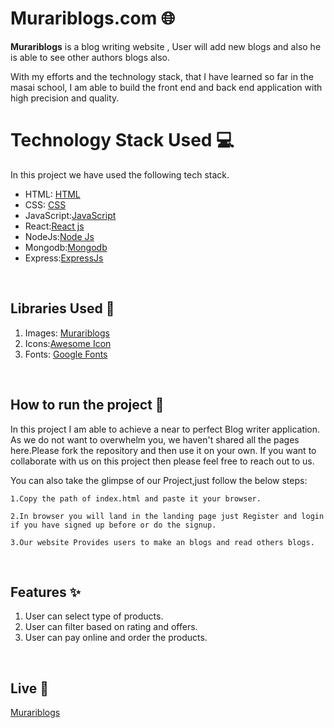 # Murariblogs.com 🌐

**Murariblogs** is a blog writing website , User will add new blogs and also he is able to see other authors blogs also.

With my efforts and the technology stack, that I have learned so far in the masai school, I am able to build the front end and back end application with high
precision and quality.

# Technology Stack Used 💻

In this project we have used the following tech stack.

- HTML: [HTML](https://developer.mozilla.org/en-US/docs/Web/HTML)
- CSS: [CSS](https://developer.mozilla.org/en-US/docs/Web/CSS)
- JavaScript:[JavaScript](https://developer.mozilla.org/en-US/docs/Web/JavaScript)
- React:[React js](https://reactjs.org/)
- NodeJs:[Node Js](https://nodejs.org/api/all.html)
- Mongodb:[Mongodb](https://www.mongodb.com/document-databases)
- Express:[ExpressJs](https://expressjs.com/en/starter/installing.html)

<br>

## Libraries Used 🌟

1. Images: [Murariblogs](https://murariblogs.vercel.app/)
2. Icons:[Awesome Icon](https://www.w3schools.com/icons/fontawesome5_intro.asp)
3. Fonts: [Google Fonts](https://fonts.google.com/)

<br>

## How to run the project 📑

In this project I am able to achieve a near to perfect Blog writer application. As we do not want to overwhelm you, we haven't shared all the pages here.Please fork the repository and then use it on your own. If you want to collaborate with us on this project then please feel free to reach out to us.

You can also take the glimpse of our Project,just follow the below steps:

    1.Copy the path of index.html and paste it your browser.

    2.In browser you will land in the landing page just Register and login if you have signed up before or do the signup.

    3.Our website Provides users to make an blogs and read others blogs.

<br>


## Features ✨

1. User can select type of products.
2. User can filter based on rating and offers.
3. User can pay online and order the products.

<br>

## Live 🎥

[Murariblogs](https://murariblogs.vercel.app/)


